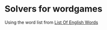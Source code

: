 # Solvers for wordgames

Using the word list from [List Of English Words
](https://github.com/dwyl/english-words)

